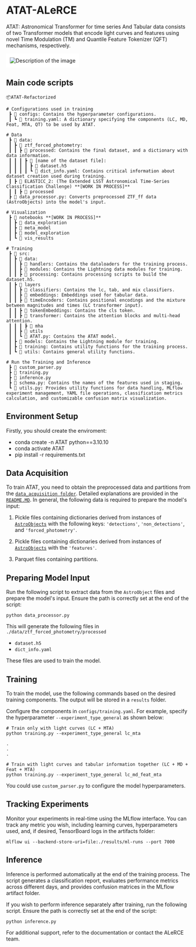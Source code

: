 # ATAT-ALeRCE

ATAT: Astronomical Transformer for time series And Tabular data consists of two Transformer models that encode light curves and features using novel Time Modulation (TM) and Quantile Feature Tokenizer (QFT) mechanisms, respectively.

<img src="https://arxiv.org/html/2405.03078v2/x1.png" alt="Description of the image" style="background-color: white; padding: 10px;">

## Main code scripts

```
📦ATAT-Refactorized

# Configurations used in training
 ┣ 📂 configs: Contains the hyperparameter configurations.
 ┃ ┗ 📜 training.yaml: A dictionary specifying the components (LC, MD, Feat, MTA, QT) to be used by ATAT.

# Data
 ┣ 📂 data:
 ┃ ┣ 📂 ztf_forced_photometry:
 ┃ ┃ ┣ 📂 processed: Contains the final dataset, and a dictionary with data information.
 ┃ ┃ ┃ ┣ 📂 [name of the dataset file]:
 ┃ ┃ ┃ ┃ ┣ 📜 dataset.h5
 ┃ ┃ ┃ ┃ ┗ 📜 dict_info.yaml: Contains critical information about dataset creation used during training.
 ┃ ┣ 📂 ELASTICC_2: (The Extended LSST Astronomical Time-Series Classification Challenge) **[WORK IN PROCESS]**
 ┃ ┃ ┣ 📂 processed 
 ┣ 📜 data_processor.py: Converts preprocessed ZTF_ff data (AstroObjects) into the model's input.

# Visualization
 ┣ 📂 notebooks **[WORK IN PROCESS]**
 ┃ ┣ 📂 data_exploration 
 ┃ ┣ 📂 meta_model 
 ┃ ┣ 📂 model_exploration
 ┃ ┗ 📂 vis_results 

# Training
 ┣ 📂 src: 
 ┃ ┣ 📂 data:
 ┃ ┃ ┣ 📂 handlers: Contains the dataloaders for the training process.
 ┃ ┃ ┣ 📂 modules: Contains the Lightning data modules for training.
 ┃ ┃ ┣ 📂 processing: Contains processing scripts to build the dataset.h5.
 ┃ ┣ 📂 layers 
 ┃ ┃ ┣ 📂 classifiers: Contains the lc, tab, and mix classifiers.
 ┃ ┃ ┣ 📂 embeddings: Embeddings used for tabular data.
 ┃ ┃ ┣ 📂 timeEncoders: Contains positional encodings and the mixture between magnitudes and times (LC transformer input).
 ┃ ┃ ┣ 📂 tokenEmbeddings: Contains the cls token.
 ┃ ┃ ┣ 📂 transformer: Contains the attention blocks and multi-head attention.
 ┃ ┃ ┃ ┣ 📂 mha
 ┃ ┃ ┣ 📂 utils
 ┃ ┃ ┗ 📜 ATAT.py: Contains the ATAT model.
 ┃ ┣ 📂 models: Contains the Lightning module for training.
 ┃ ┣ 📂 training: Contains utility functions for the training process.
 ┃ ┗ 📂 utils: Contains general utility functions.

# Run the Training and Inference
 ┣ 📜 custom_parser.py
 ┣ 📜 training.py
 ┣ 📜 inference.py 
 ┣ 📜 schema.py: Contains the names of the features used in staging.
 ┗ 📜 utils.py: Provides utility functions for data handling, MLflow experiment management, YAML file operations, classification metrics calculation, and customizable confusion matrix visualization.
 ```

## Environment Setup

Firstly, you should create the enviroment:

- conda create -n ATAT python==3.10.10
- conda activate ATAT
- pip install -r requirements.txt

## Data Acquisition 

To train ATAT, you need to obtain the preprocessed data and partitions from the [`data_acquisition folder`](../../../data_acquisition). Detailed explanations are provided in the [`README.MD`](../../../data_acquisition/README.MD). In general, the following data is required to prepare the model's input:

1. Pickle files containing dictionaries derived from instances of [`AstroObjects`](https://github.com/alercebroker/pipeline/blob/main/lc_classifier/lc_classifier/features/core/base.py) with the following keys: `'detections'`, `'non_detections'`, and `'forced_photometry'`.

2. Pickle files containing dictionaries derived from instances of [`AstroObjects`](https://github.com/alercebroker/pipeline/blob/main/lc_classifier/lc_classifier/features/core/base.py) with the `'features'`.

3. Parquet files containing partitions.

## Preparing Model Input

Run the following script to extract data from the `AstroObject` files and prepare the model's input. Ensure the path is correctly set at the end of the script:

```
python data_processor.py
```

This will generate the following files in `./data/ztf_forced_photometry/processed`
* `dataset.h5`
* `dict_info.yaml`

These files are used to train the model.

## Training

To train the model, use the following commands based on the desired training components. The output will be stored in a `results` folder.

Configure the components in `configs/training.yaml`. For example, specify the hyperparameter `--experiment_type_general` as shown below:

```
# Train only with light curves (LC + MTA)
python training.py --experiment_type_general lc_mta

.
.
.

# Train with light curves and tabular information together (LC + MD + Feat + MTA)
python training.py --experiment_type_general lc_md_feat_mta
```

You could use `custom_parser.py` to configure the model hyperparameters.

## Tracking Experiments

Monitor your experiments in real-time using the MLflow interface. You can track any metric you wish, including learning curves, hyperparameters used, and, if desired, TensorBoard logs in the artifacts folder:

```
mlflow ui --backend-store-uri=file:./results/ml-runs --port 7000
```

## Inference

Inference is performed automatically at the end of the training process. The script generates a classification report, evaluates performance metrics across different days, and provides confusion matrices in the MLflow artifact folder.

If you wish to perform inference separately after training, run the following script. Ensure the path is correctly set at the end of the script:

```
python inference.py
```

For additional support, refer to the documentation or contact the ALeRCE team.
